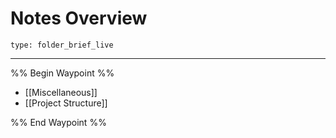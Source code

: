 # Notes Overview
 
```ccard
type: folder_brief_live
```
 
---

%% Begin Waypoint %%
- [[Miscellaneous]]
- [[Project Structure]]

%% End Waypoint %%